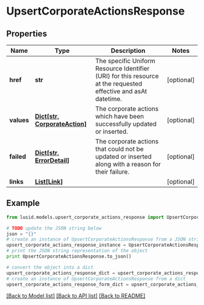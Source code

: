 # UpsertCorporateActionsResponse


## Properties
Name | Type | Description | Notes
------------ | ------------- | ------------- | -------------
**href** | **str** | The specific Uniform Resource Identifier (URI) for this resource at the requested effective and asAt datetime. | [optional] 
**values** | [**Dict[str, CorporateAction]**](CorporateAction.md) | The corporate actions which have been successfully updated or inserted. | [optional] 
**failed** | [**Dict[str, ErrorDetail]**](ErrorDetail.md) | The corporate actions that could not be updated or inserted along with a reason for their failure. | [optional] 
**links** | [**List[Link]**](Link.md) |  | [optional] 

## Example

```python
from lusid.models.upsert_corporate_actions_response import UpsertCorporateActionsResponse

# TODO update the JSON string below
json = "{}"
# create an instance of UpsertCorporateActionsResponse from a JSON string
upsert_corporate_actions_response_instance = UpsertCorporateActionsResponse.from_json(json)
# print the JSON string representation of the object
print UpsertCorporateActionsResponse.to_json()

# convert the object into a dict
upsert_corporate_actions_response_dict = upsert_corporate_actions_response_instance.to_dict()
# create an instance of UpsertCorporateActionsResponse from a dict
upsert_corporate_actions_response_form_dict = upsert_corporate_actions_response.from_dict(upsert_corporate_actions_response_dict)
```
[[Back to Model list]](../README.md#documentation-for-models) [[Back to API list]](../README.md#documentation-for-api-endpoints) [[Back to README]](../README.md)


